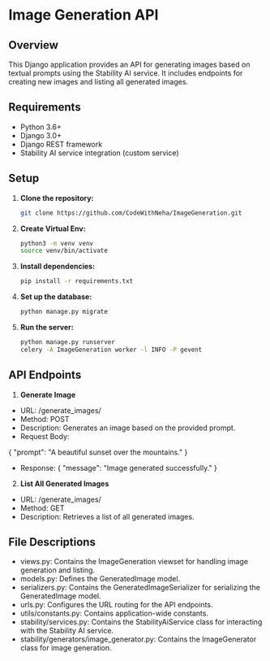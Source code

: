 # Image Generation API

## Overview

This Django application provides an API for generating images based on textual prompts using the Stability AI service. It includes endpoints for creating new images and listing all generated images.

## Requirements

- Python 3.6+
- Django 3.0+
- Django REST framework
- Stability AI service integration (custom service)

## Setup

1. **Clone the repository:**

   ```sh
   git clone https://github.com/CodeWithNeha/ImageGeneration.git

   ```

2. **Create Virtual Env:**

   ```sh
   python3 -m venv venv
   source venv/bin/activate

   ```

3. **Install dependencies:**

   ```sh
   pip install -r requirements.txt

   ```

4. **Set up the database:**

   ```sh
   python manage.py migrate

   ```

5. **Run the server:**
   ```sh
   python manage.py runserver
   celery -A ImageGeneration worker -l INFO -P gevent
   ```

## API Endpoints

1. **Generate Image**

- URL: /generate_images/
- Method: POST
- Description: Generates an image based on the provided prompt.
- Request Body:

{
"prompt": "A beautiful sunset over the mountains."
}

- Response:
  {
  "message": "Image generated successfully."
  }

2. **List All Generated Images**

- URL: /generate_images/
- Method: GET
- Description: Retrieves a list of all generated images.

## File Descriptions

- views.py: Contains the ImageGeneration viewset for handling image generation and listing.
- models.py: Defines the GeneratedImage model.
- serializers.py: Contains the GeneratedImageSerializer for serializing the GeneratedImage model.
- urls.py: Configures the URL routing for the API endpoints.
- utils/constants.py: Contains application-wide constants.
- stability/services.py: Contains the StabilityAiService class for interacting with the Stability AI service.
- stability/generators/image_generator.py: Contains the ImageGenerator class for image generation.
